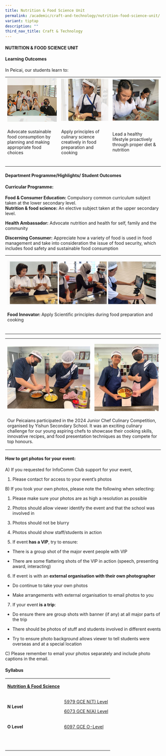 ```yaml
---
title: Nutrition & Food Science Unit
permalink: /academic/craft-and-technology/nutrition-food-science-unit/
variant: tiptap
description: ""
third_nav_title: Craft & Technology
---
```

<h4><strong>NUTRITION &amp; FOOD SCIENCE UNIT</strong></h4>
<h4><strong>Learning Outcomes</strong></h4>
<p>In Peicai, our students learn to:</p>
<table style="minWidth: 75px">
<colgroup>
<col>
<col>
<col>
</colgroup>
<tbody>
<tr>
<td rowspan="1" colspan="1">
<div class="isomer-image-wrapper">
<img style="width: 100%;" height="auto" width="100%" src="/images/NFS_1v1.jpg">
</div>
</td>
<td rowspan="1" colspan="1">
<div class="isomer-image-wrapper">
<img style="width: 100%;" height="auto" width="100%" src="/images/NFS_2v1.jpg">
</div>
</td>
<td rowspan="1" colspan="1">
<div class="isomer-image-wrapper">
<img style="width: 100%;" height="auto" width="100%" src="/images/NFS_3v1.jpg">
</div>
</td>
</tr>
<tr>
<td rowspan="1" colspan="1">
<p>Advocate sustainable food consumption by planning and making appropriate
food choices</p>
</td>
<td rowspan="1" colspan="1">
<p>Apply principles of culinary science creatively in food preparation and
cooking</p>
</td>
<td rowspan="1" colspan="1">
<p>Lead a healthy lifestyle proactively through proper diet &amp; nutrition</p>
</td>
</tr>
<tr>
<td rowspan="1" colspan="1">
<p></p>
</td>
<td rowspan="1" colspan="1">
<p></p>
</td>
<td rowspan="1" colspan="1">
<p></p>
</td>
</tr>
</tbody>
</table>
<h4><strong>Department Programme/Highlights/ Student Outcomes</strong></h4>
<h4><strong>Curricular Programme:</strong></h4>
<p><strong>Food &amp; Consumer Education:</strong>&nbsp;Compulsory common
curriculum subject taken at the lower secondary level.
<br><strong>Nutrition &amp; food science:</strong>&nbsp;An elective subject
taken at the upper secondary level.</p>
<p><strong>Health Ambassador:</strong>&nbsp;Advocate nutrition and health
for self, family and the community</p>
<p><strong>Discerning Consumer:</strong> Appreciate how a variety of food
is used in food management and take into consideration the issue of food
security, which includes food safety and sustainable food consumption</p>
<table style="minWidth: 25px">
<colgroup>
<col>
</colgroup>
<tbody>
<tr>
<td rowspan="1" colspan="1">
<p></p>
<div class="isomer-image-wrapper">
<img style="width: 100%" height="auto" width="100%" alt="" src="/images/Academic/nfs_2024_1.jpg">
</div>
</td>
</tr>
<tr>
<td rowspan="1" colspan="1">
<p><strong>Food Innovator:</strong> Apply Scientific principles during food
preparation and cooking</p>
</td>
</tr>
<tr>
<td rowspan="1" colspan="1">
<p></p>
</td>
</tr>
</tbody>
</table>
<table style="minWidth: 50px">
<colgroup>
<col>
<col>
</colgroup>
<tbody>
<tr>
<th rowspan="1" colspan="1">
<p></p>
<div class="isomer-image-wrapper">
<img style="width: 100%" height="auto" width="100%" alt="" src="/images/Academic/nfs_2024_2.jpg">
</div>
</th>
<th rowspan="1" colspan="1">
<p></p>
<div class="isomer-image-wrapper">
<img style="width: 100%" height="auto" width="100%" alt="" src="/images/Academic/nfs_2024_3.jpg">
</div>
</th>
</tr>
<tr>
<td rowspan="1" colspan="2">
<p>Our Peicaians participated in the 2024 Junior Chef Culinary Competition,
organised by Yishun Secondary School. It was an exciting culinary challenge
for our young aspiring chefs to showcase their cooking skills, innovative
recipes, and food presentation techniques as they compete for top honours.</p>
</td>
</tr>
</tbody>
</table>
<h4><strong>How to get photos for your event:</strong></h4>
<p>A) If you requested for InfoComm Club support for your event,</p>
<ol data-tight="true" class="tight">
<li>
<p>Please contact for access to your event’s photos</p>
</li>
</ol>
<p>B) If you took your own photos, please note the following when selecting:</p>
<ol data-tight="true" class="tight">
<li>
<p>Please make sure your photos are as high a resolution as possible</p>
</li>
<li>
<p>Photos should allow viewer identify the event and that the school was
involved in</p>
</li>
<li>
<p>Photos should not be blurry</p>
</li>
<li>
<p>Photos should show staff/students in action</p>
</li>
<li>
<p>If event<strong> has a VIP</strong>, try to ensure:</p>
</li>
</ol>
<ul data-tight="true" class="tight">
<li>
<p>There is a group shot of the major event people with VIP</p>
</li>
<li>
<p>There are some flattering shots of the VIP in action (speech, presenting
award, interacting)</p>
</li>
</ul>
<ol start="6" data-tight="true" class="tight">
<li>
<p>If event is with an <strong>external organisation with their own photographer</strong>
</p>
</li>
</ol>
<ul data-tight="true" class="tight">
<li>
<p>Do continue to take your own photos</p>
</li>
<li>
<p>Make arrangements with external organisation to email photos to you</p>
</li>
</ul>
<ol start="7" data-tight="true" class="tight">
<li>
<p>If your event<strong> is a trip</strong>:</p>
</li>
</ol>
<ul data-tight="true" class="tight">
<li>
<p>Do ensure there are group shots with banner (if any) at all major parts
of the trip</p>
</li>
<li>
<p>There should be photos of stuff and students involved in different events</p>
</li>
<li>
<p>Try to ensure photo background allows viewer to tell students were overseas
and at a special location</p>
</li>
</ul>
<p>C) Please remember to email your photos separately and include photo captions
in the email.</p>
<h4><strong>Syllabus</strong></h4>
<table style="minWidth: 50px">
<colgroup>
<col>
<col>
</colgroup>
<tbody>
<tr>
<td rowspan="1" colspan="1">
<p><strong><u>Nutrition &amp; Food Science</u></strong>
</p>
</td>
<td rowspan="1" colspan="1">
<p></p>
</td>
</tr>
<tr>
<td rowspan="1" colspan="1">
<p><strong>N Level</strong>
</p>
</td>
<td rowspan="1" colspan="1">
<p><a href="https://www.seab.gov.sg/docs/default-source/national-examinations/syllabus/nlevel/2024syllabus/5979_y24_sy.pdf" rel="noopener noreferrer nofollow" target="_blank">5979 GCE N(T) Level</a>
</p>
<p><a href="https://www.seab.gov.sg/docs/default-source/national-examinations/syllabus/nlevel/2024syllabus/6073_y24_sy.pdf" rel="noopener noreferrer nofollow" target="_blank">6073 GCE N(A) Level</a>
</p>
</td>
</tr>
<tr>
<td rowspan="1" colspan="1">
<p><strong>O Level</strong>
</p>
</td>
<td rowspan="1" colspan="1">
<p><a href="https://www.seab.gov.sg/docs/default-source/national-examinations/syllabus/olevel/2023syllabus/6097_y23_sy.pdf" rel="noopener noreferrer nofollow" target="_blank">6097 GCE O-Level</a>
</p>
</td>
</tr>
<tr>
<td rowspan="1" colspan="1">
<p>&nbsp;</p>
</td>
<td rowspan="1" colspan="1">
<p></p>
</td>
</tr>
</tbody>
</table>
<p></p>